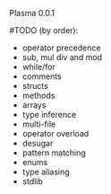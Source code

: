 Plasma 0.0.1

#TODO (by order):

- operator precedence
- sub, mul div and mod
- while/for
- comments
- structs
- methods
- arrays
- type inference
- multi-file
- operator overload
- desugar
- pattern matching
- enums
- type aliasing
- stdlib